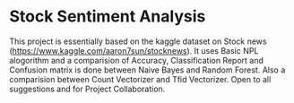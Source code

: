 # Stock Sentiment Analysis
This project is essentially based on the kaggle dataset on Stock news (https://www.kaggle.com/aaron7sun/stocknews).
It uses Basic NPL alogorithm and a comparision of Accuracy, Classification Report and Confusion matrix is done between Naive Bayes and Random Forest.
Also a comparision between Count Vectorizer and Tfid Vectorizer.
Open to all suggestions and for Project Collaboration.
